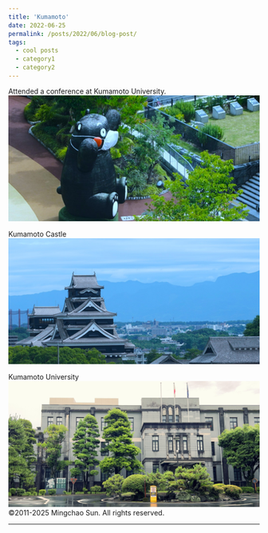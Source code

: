 ```yaml
---
title: 'Kumamoto'
date: 2022-06-25
permalink: /posts/2022/06/blog-post/
tags:
  - cool posts
  - category1
  - category2
---
```


Attended a conference at Kumamoto University.<br/><img src='/images/sp005.JPG'><br/>

Kumamoto Castle<br/><img src='/images/sp004.JPG'><br/>

Kumamoto University<br/><img src='/images/sp006.JPG'><br/>
©2011-2025 Mingchao Sun. All rights reserved.

------
